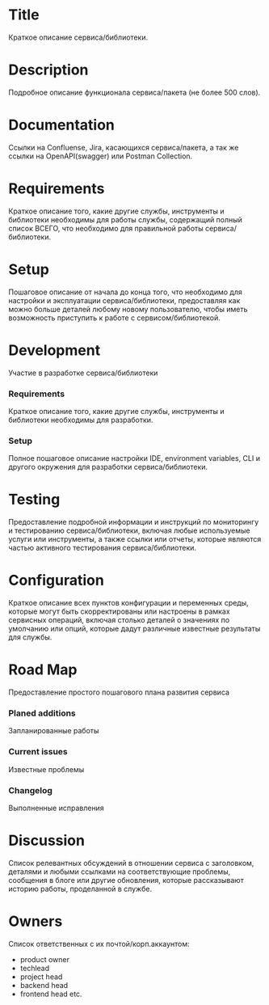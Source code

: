 ﻿# Title
Краткое описание сервиса/библиотеки.

# Description
Подробное описание функционала сервиса/пакета (не более 500 слов).

# Documentation
Ссылки на Confluense, Jira, касающихся сервиса/пакета, а так же ссылки на OpenAPI(swagger) или Postman Collection.

# Requirements
Краткое описание того, какие другие службы, инструменты и библиотеки необходимы для работы службы, содержащий полный список ВСЕГО, что необходимо для правильной работы сервиса/библиотеки.

# Setup
Пошаговое описание от начала до конца того, что необходимо для настройки и эксплуатации сервиса/библиотеки, предоставляя как можно больше деталей любому новому пользователю, чтобы иметь возможность приступить к работе с сервисом/библиотекой.

# Development
Участие в разработке сервиса/библиотеки

### Requirements
Краткое описание того, какие другие службы, инструменты и библиотеки необходимы для разработки.

### Setup
Полное пошаговое описание настройки IDE, environment variables, CLI и другого окружения для разработки сервиса/библиотеки.

# Testing
Предоставление подробной информации и инструкций по мониторингу и тестированию сервиса/библиотеки, включая любые используемые услуги или инструменты, а также ссылки или отчеты, которые являются частью активного тестирования сервиса/библиотеки.

# Configuration
Краткое описание всех пунктов конфигурации и переменных среды, которые могут быть скорректированы или настроены в рамках сервисных операций, включая столько деталей о значениях по умолчанию или опций, которые дадут различные известные результаты для службы.

# Road Map
Предоставление простого пошагового плана развития сервиса

### Planed additions
Запланированные работы

### Current issues
Известные проблемы

### Changelog
Выполненные исправления

# Discussion
Список релевантных обсуждений в отношении сервиса с заголовком, деталями и любыми ссылками на соответствующие проблемы, сообщения в блоге или другие обновления, которые рассказывают историю работы, проделанной в службе.

# Owners
Список ответственных с их почтой/корп.аккаунтом:
- product owner
- techlead
- project head
- backend head
- frontend head
etc.